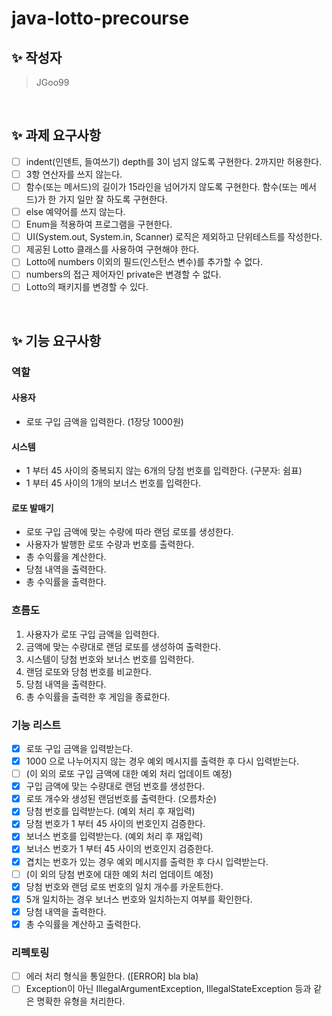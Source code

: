 # java-lotto-precourse

## ✨ 작성자

> JGoo99

<br/>

## ✨ 과제 요구사항

- [ ] indent(인덴트, 들여쓰기) depth를 3이 넘지 않도록 구현한다. 2까지만 허용한다.
- [ ] 3항 연산자를 쓰지 않는다.
- [ ] 함수(또는 메서드)의 길이가 15라인을 넘어가지 않도록 구현한다. 함수(또는 메서드)가 한 가지 일만 잘 하도록 구현한다.
- [ ] else 예약어를 쓰지 않는다.
- [ ] Enum을 적용하여 프로그램을 구현한다.
- [ ] UI(System.out, System.in, Scanner) 로직은 제외하고 단위테스트를 작성한다.
- [ ] 제공된 Lotto 클래스를 사용하여 구현해야 한다.
- [ ] Lotto에 numbers 이외의 필드(인스턴스 변수)를 추가할 수 없다. 
- [ ] numbers의 접근 제어자인 private은 변경할 수 없다.
- [ ] Lotto의 패키지를 변경할 수 있다.

<br/>

## ✨ 기능 요구사항

### 역할

#### 사용자
- 로또 구입 금액을 입력한다. (1장당 1000원)

#### 시스템
- 1 부터 45 사이의 중복되지 않는 6개의 당첨 번호를 입력한다. (구분자: 쉼표)
- 1 부터 45 사이의 1개의 보너스 번호를 입력한다.

#### 로또 발매기
- 로또 구입 금액에 맞는 수량에 따라 랜덤 로또를 생성한다.
- 사용자가 발행한 로또 수량과 번호를 출력한다.
- 총 수익률을 계산한다.
- 당첨 내역을 출력한다.
- 총 수익률을 출력한다.

### 흐름도

1. 사용자가 로또 구입 금액을 입력한다. 
2. 금액에 맞는 수량대로 랜덤 로또를 생성하여 출력한다.
3. 시스템이 당첨 번호와 보너스 번호를 입력한다.
4. 랜덤 로또와 당첨 번호를 비교한다.
5. 당첨 내역을 출력한다.
6. 총 수익률을 출력한 후 게임을 종료한다.

### 기능 리스트

- [x] 로또 구입 금액을 입력받는다.
- [x] 1000 으로 나누어지지 않는 경우 예외 메시지를 출력한 후 다시 입력받는다.
- [ ] (이 외의 로또 구입 금액에 대한 예외 처리 업데이트 예정)
- [x] 구입 금액에 맞는 수량대로 랜덤 번호를 생성한다.
- [x] 로또 개수와 생성된 랜덤번호를 출력한다. (오름차순)
- [x] 당첨 번호를 입력받는다. (예외 처리 후 재입력)
- [x] 당첨 번호가 1 부터 45 사이의 번호인지 검증한다.
- [x] 보너스 번호를 입력받는다. (예외 처리 후 재입력)
- [x] 보너스 번호가 1 부터 45 사이의 번호인지 검증한다.
- [x] 겹치는 번호가 있는 경우 예외 메시지를 출력한 후 다시 입력받는다.
- [ ] (이 외의 당첨 번호에 대한 예외 처리 업데이트 예정)
- [x] 당첨 번호와 랜덤 로또 번호의 일치 개수를 카운트한다.
- [x] 5개 일치하는 경우 보너스 번호와 일치하는지 여부를 확인한다.
- [x] 당첨 내역을 출력한다.
- [x] 총 수익률을 계산하고 출력한다.

### 리펙토링

- [ ] 에러 처리 형식을 통일한다. ([ERROR] bla bla)
- [ ] Exception이 아닌 IllegalArgumentException, IllegalStateException 등과 같은 명확한 유형을 처리한다.